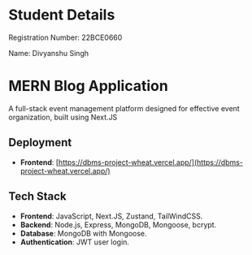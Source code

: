 # Student Details

Registration Number: 22BCE0660

Name: Divyanshu Singh

# MERN Blog Application

A full-stack event management platform designed for effective event organization, built using Next.JS

## Deployment

-   **Frontend**: [https://dbms-project-wheat.vercel.app/](https://dbms-project-wheat.vercel.app/)

## Tech Stack

-   **Frontend**: JavaScript, Next.JS, Zustand, TailWindCSS.
-   **Backend**: Node.js, Express, MongoDB, Mongoose, bcrypt.
-   **Database**: MongoDB with Mongoose.
-   **Authentication**: JWT user login.
